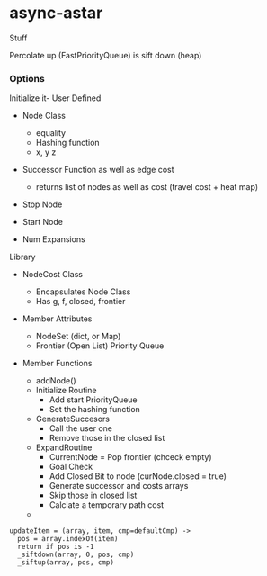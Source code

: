 # async-astar

Stuff


Percolate up (FastPriorityQueue) is sift down (heap)



### Options

Initialize it- 
User Defined
* Node Class
  * equality
  * Hashing function
  * x, y z

* Successor Function as well as edge cost
  * returns list of nodes as well as cost (travel cost + heat map)

* Stop Node

* Start Node

* Num Expansions

Library
* NodeCost Class
  * Encapsulates Node Class
  * Has g, f, closed, frontier

* Member Attributes
  * NodeSet (dict, or Map)
  * Frontier (Open List) Priority Queue
* Member Functions
  * addNode()
  * Initialize Routine
    * Add start PriorityQueue
    * Set the hashing function
  * GenerateSuccesors
    * Call the user one
    * Remove those in the closed list
  * ExpandRoutine
    * CurrentNode = Pop frontier (chceck empty)
    * Goal Check
    * Add Closed Bit to node (curNode.closed = true)
    * Generate successor and costs arrays
    * Skip those in closed list
    * Calclate a temporary path cost 
  * 



```
updateItem = (array, item, cmp=defaultCmp) ->
  pos = array.indexOf(item)
  return if pos is -1
  _siftdown(array, 0, pos, cmp)
  _siftup(array, pos, cmp)
```